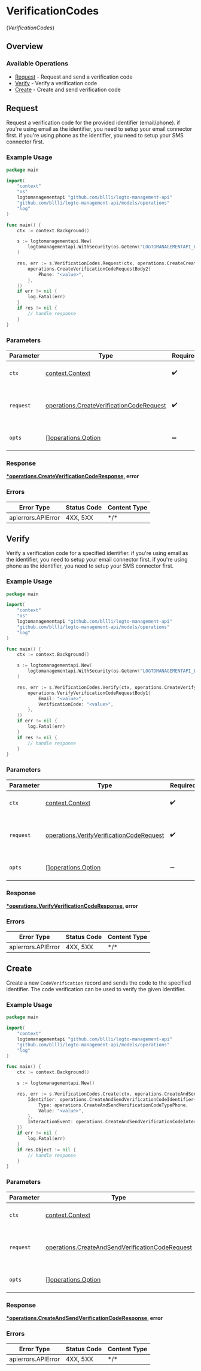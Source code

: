 # VerificationCodes
(*VerificationCodes*)

## Overview

### Available Operations

* [Request](#request) - Request and send a verification code
* [Verify](#verify) - Verify a verification code
* [Create](#create) - Create and send verification code

## Request

Request a verification code for the provided identifier (email/phone).
if you're using email as the identifier, you need to setup your email connector first.
if you're using phone as the identifier, you need to setup your SMS connector first.

### Example Usage

```go
package main

import(
	"context"
	"os"
	logtomanagementapi "github.com/bllli/logto-management-api"
	"github.com/bllli/logto-management-api/models/operations"
	"log"
)

func main() {
    ctx := context.Background()

    s := logtomanagementapi.New(
        logtomanagementapi.WithSecurity(os.Getenv("LOGTOMANAGEMENTAPI_BEARER_AUTH")),
    )

    res, err := s.VerificationCodes.Request(ctx, operations.CreateCreateVerificationCodeRequestCreateVerificationCodeRequestBody2(
        operations.CreateVerificationCodeRequestBody2{
            Phone: "<value>",
        },
    ))
    if err != nil {
        log.Fatal(err)
    }
    if res != nil {
        // handle response
    }
}
```

### Parameters

| Parameter                                                                                            | Type                                                                                                 | Required                                                                                             | Description                                                                                          |
| ---------------------------------------------------------------------------------------------------- | ---------------------------------------------------------------------------------------------------- | ---------------------------------------------------------------------------------------------------- | ---------------------------------------------------------------------------------------------------- |
| `ctx`                                                                                                | [context.Context](https://pkg.go.dev/context#Context)                                                | :heavy_check_mark:                                                                                   | The context to use for the request.                                                                  |
| `request`                                                                                            | [operations.CreateVerificationCodeRequest](../../models/operations/createverificationcoderequest.md) | :heavy_check_mark:                                                                                   | The request object to use for the request.                                                           |
| `opts`                                                                                               | [][operations.Option](../../models/operations/option.md)                                             | :heavy_minus_sign:                                                                                   | The options for this request.                                                                        |

### Response

**[*operations.CreateVerificationCodeResponse](../../models/operations/createverificationcoderesponse.md), error**

### Errors

| Error Type         | Status Code        | Content Type       |
| ------------------ | ------------------ | ------------------ |
| apierrors.APIError | 4XX, 5XX           | \*/\*              |

## Verify

Verify a verification code for a specified identifier.
if you're using email as the identifier, you need to setup your email connector first.
if you're using phone as the identifier, you need to setup your SMS connector first.

### Example Usage

```go
package main

import(
	"context"
	"os"
	logtomanagementapi "github.com/bllli/logto-management-api"
	"github.com/bllli/logto-management-api/models/operations"
	"log"
)

func main() {
    ctx := context.Background()

    s := logtomanagementapi.New(
        logtomanagementapi.WithSecurity(os.Getenv("LOGTOMANAGEMENTAPI_BEARER_AUTH")),
    )

    res, err := s.VerificationCodes.Verify(ctx, operations.CreateVerifyVerificationCodeRequestVerifyVerificationCodeRequestBody1(
        operations.VerifyVerificationCodeRequestBody1{
            Email: "<value>",
            VerificationCode: "<value>",
        },
    ))
    if err != nil {
        log.Fatal(err)
    }
    if res != nil {
        // handle response
    }
}
```

### Parameters

| Parameter                                                                                            | Type                                                                                                 | Required                                                                                             | Description                                                                                          |
| ---------------------------------------------------------------------------------------------------- | ---------------------------------------------------------------------------------------------------- | ---------------------------------------------------------------------------------------------------- | ---------------------------------------------------------------------------------------------------- |
| `ctx`                                                                                                | [context.Context](https://pkg.go.dev/context#Context)                                                | :heavy_check_mark:                                                                                   | The context to use for the request.                                                                  |
| `request`                                                                                            | [operations.VerifyVerificationCodeRequest](../../models/operations/verifyverificationcoderequest.md) | :heavy_check_mark:                                                                                   | The request object to use for the request.                                                           |
| `opts`                                                                                               | [][operations.Option](../../models/operations/option.md)                                             | :heavy_minus_sign:                                                                                   | The options for this request.                                                                        |

### Response

**[*operations.VerifyVerificationCodeResponse](../../models/operations/verifyverificationcoderesponse.md), error**

### Errors

| Error Type         | Status Code        | Content Type       |
| ------------------ | ------------------ | ------------------ |
| apierrors.APIError | 4XX, 5XX           | \*/\*              |

## Create

Create a new `CodeVerification` record and sends the code to the specified identifier. The code verification can be used to verify the given identifier.

### Example Usage

```go
package main

import(
	"context"
	logtomanagementapi "github.com/bllli/logto-management-api"
	"github.com/bllli/logto-management-api/models/operations"
	"log"
)

func main() {
    ctx := context.Background()

    s := logtomanagementapi.New()

    res, err := s.VerificationCodes.Create(ctx, operations.CreateAndSendVerificationCodeRequest{
        Identifier: operations.CreateAndSendVerificationCodeIdentifier{
            Type: operations.CreateAndSendVerificationCodeTypePhone,
            Value: "<value>",
        },
        InteractionEvent: operations.CreateAndSendVerificationCodeInteractionEventRegister,
    })
    if err != nil {
        log.Fatal(err)
    }
    if res.Object != nil {
        // handle response
    }
}
```

### Parameters

| Parameter                                                                                                          | Type                                                                                                               | Required                                                                                                           | Description                                                                                                        |
| ------------------------------------------------------------------------------------------------------------------ | ------------------------------------------------------------------------------------------------------------------ | ------------------------------------------------------------------------------------------------------------------ | ------------------------------------------------------------------------------------------------------------------ |
| `ctx`                                                                                                              | [context.Context](https://pkg.go.dev/context#Context)                                                              | :heavy_check_mark:                                                                                                 | The context to use for the request.                                                                                |
| `request`                                                                                                          | [operations.CreateAndSendVerificationCodeRequest](../../models/operations/createandsendverificationcoderequest.md) | :heavy_check_mark:                                                                                                 | The request object to use for the request.                                                                         |
| `opts`                                                                                                             | [][operations.Option](../../models/operations/option.md)                                                           | :heavy_minus_sign:                                                                                                 | The options for this request.                                                                                      |

### Response

**[*operations.CreateAndSendVerificationCodeResponse](../../models/operations/createandsendverificationcoderesponse.md), error**

### Errors

| Error Type         | Status Code        | Content Type       |
| ------------------ | ------------------ | ------------------ |
| apierrors.APIError | 4XX, 5XX           | \*/\*              |